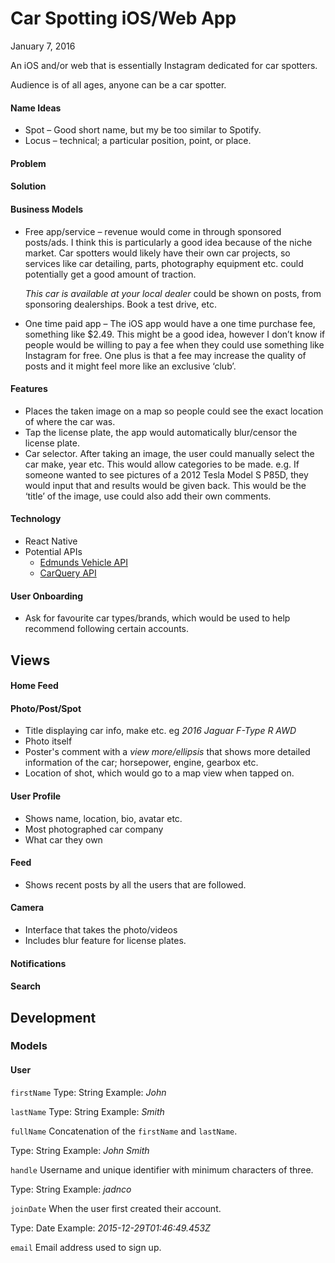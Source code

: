 # Car Spotting iOS/Web App
January 7, 2016

An iOS and/or web that is essentially Instagram dedicated for car spotters.

Audience is of all ages, anyone can be a car spotter.

#### Name Ideas
- Spot – Good short name, but my be too similar to Spotify.
- Locus – technical; a particular position, point, or place.

#### Problem

#### Solution

#### Business Models
- Free app/service – revenue would come in through sponsored posts/ads. I think this is particularly a good idea because of the niche market. Car spotters would likely have their own car projects, so services like car detailing, parts, photography equipment etc. could potentially get a good amount of traction.
  
  *This car is available at your local dealer* could be shown on posts, from sponsoring dealerships. Book a test drive, etc.

- One time paid app – The iOS app would have a one time purchase fee, something like $2.49. This might be a good idea, however I don’t know if people would be willing to pay a fee when they could use something like Instagram for free. One plus is that a fee may increase the quality of posts and it might feel more like an exclusive ‘club’.

#### Features
- Places the taken image on a map so people could see the exact location of where the car was.
- Tap the license plate, the app would automatically blur/censor the license plate.
- Car selector. After taking an image, the user could manually select the car make, year etc. This would allow categories to be made. e.g. If someone wanted to see pictures of a 2012 Tesla Model S P85D, they would input that and results would be given back. This would be the ‘title’ of the image, use could also add their own comments.

#### Technology
- React Native
- Potential APIs
  - [Edmunds Vehicle API](http://developer.edmunds.com/api-documentation/vehicle/index.html)
  - [CarQuery API](http://www.carqueryapi.com)

#### User Onboarding
- Ask for favourite car types/brands, which would be used to help recommend following certain accounts.

## Views

#### Home Feed

#### Photo/Post/Spot
- Title displaying car info, make etc. eg *2016 Jaguar F-Type R AWD*
- Photo itself
- Poster's comment with a *view more/ellipsis* that shows more detailed information of the car; horsepower, engine, gearbox etc.
- Location of shot, which would go to a map view when tapped on.

#### User Profile
- Shows name, location, bio, avatar etc.
- Most photographed car company
- What car they own

#### Feed
- Shows recent posts by all the users that are followed.

#### Camera
- Interface that takes the photo/videos
- Includes blur feature for license plates.

#### Notifications

#### Search

## Development

### Models

#### User

`firstName`
  Type: String
  Example: *John*

`lastName`
  Type: String
  Example: *Smith*

`fullName`
  Concatenation of the `firstName` and `lastName`.
    
  Type: String
  Example: *John Smith*

`handle`
  Username and unique identifier with minimum characters of three.

  Type: String
  Example: *jadnco*

`joinDate`
  When the user first created their account.

  Type: Date
  Example: *2015-12-29T01:46:49.453Z*

`email`
  Email address used to sign up.
